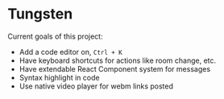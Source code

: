 # Tungsten

Current goals of this project:
 - Add a code editor on, `Ctrl + K`
 - Have keyboard shortcuts for actions like room change, etc.
 - Have extendable React Component system for messages
 - Syntax highlight in code
 - Use native video player for webm links posted